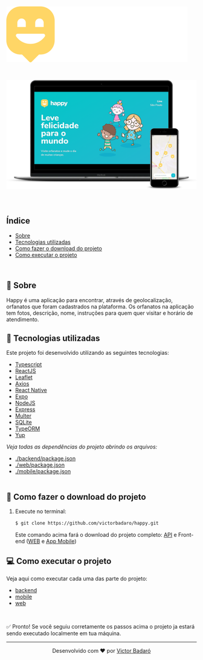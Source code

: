 # <img src="./logo.svg">

<h1 align="center">
    <img src="./presentation.png">
</h1>
<br>

## Índice

* [Sobre](#-sobre)
* [Tecnologias utilizadas](#-tecnologias-utilizadas)
* [Como fazer o download do projeto](#-como-fazer-o-download-do-projeto)
* [Como executar o projeto](#-como-executar-o-projeto)
<br>

## 🧾 Sobre

Happy é uma aplicação para encontrar, através de geolocalização, orfanatos que foram cadastrados na plataforma. Os orfanatos na aplicação tem fotos, descrição, nome, instruções para quem quer visitar e horário de atendimento.
<br>

## 🚀 Tecnologias utilizadas

Este projeto foi desenvolvido utilizando as seguintes tecnologias:

* [Typescript](https://www.typescriptlang.org/)
* [ReactJS](https://reactjs.org/)
* [Leaflet](https://leafletjs.com/)
* [Axios](https://github.com/axios/axios)
* [React Native](https://reactnative.dev/)
* [Expo](https://expo.io/)
* [NodeJS](https://nodejs.org/en/)
* [Express](https://expressjs.com/)
* [Multer](https://github.com/expressjs/multer)
* [SQLite](https://www.sqlite.org/index.html)
* [TypeORM](https://typeorm.io/#/)
* [Yup](https://github.com/jquense/yup)

_Veja todas as dependências do projeto abrindo os arquivos:_<br>
* [./backend/package.json](./backend/package.json)
* [./web/package.json](./web/package.json)
* [./mobile/package.json](./mobile/package.json)
<br><br>

## 🔽 Como fazer o download do projeto

1. Execute no terminal:<br>
    ```bash
    $ git clone https://github.com/victorbadaro/happy.git
    ```

    Este comando acima fará o download do projeto completo: [API](./backend) e Front-end ([WEB](./web) e [App Mobile](./mobile))

## 💻 Como executar o projeto

Veja aqui como executar cada uma das parte do projeto:<br>
* [backend](./backend/README.md/#-como-executar-o-projeto)
* [mobile](./mobile/README.md/#-como-executar-o-projeto)
* [web](./web/README.md/#-como-executar-o-projeto)

<br>

✅ Pronto! Se você seguiu corretamente os passos acima o projeto ja estará sendo executado localmente em tua máquina.

---
<p align="center">Desenvolvido com ❤ por <a href="https://github.com/victorbadaro">Victor Badaró</a></p>